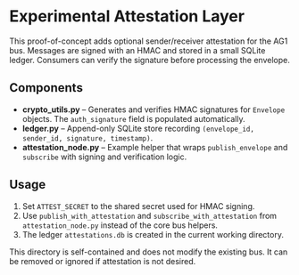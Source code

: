 # Experimental Attestation Layer

This proof-of-concept adds optional sender/receiver attestation for the AG1 bus.
Messages are signed with an HMAC and stored in a small SQLite ledger. Consumers
can verify the signature before processing the envelope.

## Components

- **crypto_utils.py** – Generates and verifies HMAC signatures for `Envelope`
  objects. The `auth_signature` field is populated automatically.
- **ledger.py** – Append-only SQLite store recording `(envelope_id, sender_id,
  signature, timestamp)`.
- **attestation_node.py** – Example helper that wraps `publish_envelope` and
  `subscribe` with signing and verification logic.

## Usage

1. Set `ATTEST_SECRET` to the shared secret used for HMAC signing.
2. Use `publish_with_attestation` and `subscribe_with_attestation` from
   `attestation_node.py` instead of the core bus helpers.
3. The ledger `attestations.db` is created in the current working directory.

This directory is self-contained and does not modify the existing bus. It can be
removed or ignored if attestation is not desired.
